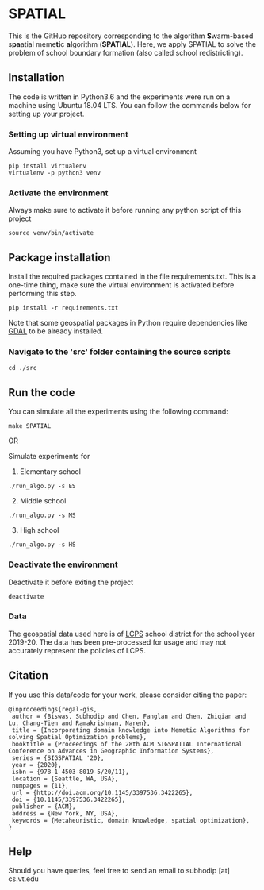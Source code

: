# SPATIAL

This is the GitHub repository corresponding to the algorithm **S**warm-based s**pa**atial meme**ti**c **al**gorithm (**SPATIAL**). Here, we apply SPATIAL to solve the problem of school boundary formation (also called school redistricting).

## Installation

The code is written in Python3.6 and the experiments were run on a machine using Ubuntu 18.04 LTS. You can follow the commands below for setting up your project.

### Setting up virtual environment
Assuming you have Python3, set up a virtual environment
```
pip install virtualenv
virtualenv -p python3 venv
```

### Activate the environment
Always make sure to activate it before running any python script of this project
```
source venv/bin/activate
```

## Package installation
Install the required packages contained in the file requirements.txt. This is a one-time thing, make sure the virtual environment is activated before performing this step.
```
pip install -r requirements.txt
```

Note that some geospatial packages in Python require dependencies like [GDAL](https://gdal.org/) to be already installed.

### Navigate to the 'src' folder containing the source scripts
```
cd ./src
```

## Run the code

You can simulate all the experiments using the following command:
```
make SPATIAL
```

OR


Simulate experiments for
1. Elementary school
```
./run_algo.py -s ES
```
2. Middle school
```
./run_algo.py -s MS
```
3. High school
```
./run_algo.py -s HS
```


### Deactivate the environment
Deactivate it before exiting the project
```
deactivate
```

### Data
The geospatial data used here is of [LCPS](https://www.lcps.org/) school district for the school year 2019-20. The data has been pre-processed for usage and may not accurately represent the policies of LCPS.

## Citation
If you use this data/code for your work, please consider citing the paper:
```
@inproceedings{regal-gis,
 author = {Biswas, Subhodip and Chen, Fanglan and Chen, Zhiqian and Lu, Chang-Tien and Ramakrishnan, Naren},
 title = {Incorporating domain knowledge into Memetic Algorithms for solving Spatial Optimization problems},
 booktitle = {Proceedings of the 28th ACM SIGSPATIAL International Conference on Advances in Geographic Information Systems},
 series = {SIGSPATIAL '20},
 year = {2020},
 isbn = {978-1-4503-8019-5/20/11},
 location = {Seattle, WA, USA},
 numpages = {11},
 url = {http://doi.acm.org/10.1145/3397536.3422265},
 doi = {10.1145/3397536.3422265},
 publisher = {ACM},
 address = {New York, NY, USA},
 keywords = {Metaheuristic, domain knowledge, spatial optimization},
} 
```
## Help
Should you have queries, feel free to send an email to subhodip [at] cs.vt.edu
